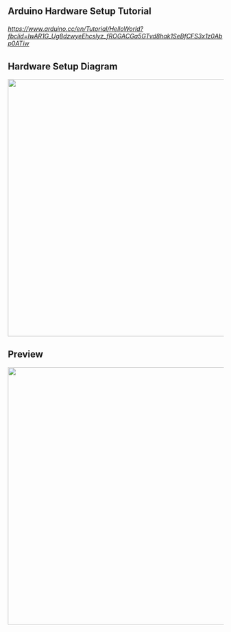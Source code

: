## Arduino Hardware Setup Tutorial
###### https://www.arduino.cc/en/Tutorial/HelloWorld?fbclid=IwAR1G_Ug8dzwyeEhcslyz_fROGACGa5GTvd8hqk1SeBfCFS3x1z0Abp0ATiw

## Hardware Setup Diagram
<img src="https://www.arduino.cc/en/uploads/Tutorial/LCD_Base_bb_Fritz.png" width="600px">

## Preview

<img src="/LCD/images/GMrSGy8%20-%20Imgur.gif?raw=true" width="600px">
